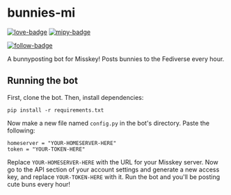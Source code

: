 # bunnies-mi

[![love-badge][]][love] [![mipy-badge][]][mipy]

[![follow-badge][]][follow]

A bunnyposting bot for Misskey! Posts bunnies to the Fediverse every hour.

## Running the bot

First, clone the bot. Then, install dependencies:

```
pip install -r requirements.txt
```

Now make a new file named `config.py` in the bot's directory. Paste the following:

```
homeserver = "YOUR-HOMESERVER-HERE"
token = "YOUR-TOKEN-HERE"
```

Replace `YOUR-HOMESERVER-HERE` with the URL for your Misskey server. Now go to the API section of your account settings and generate a new access key, and replace `YOUR-TOKEN-HERE` with it. Run the bot and you'll be posting cute buns every hour!


[love]: https://lillie2523.carrd.co
[love-badge]: https://custom-icon-badges.herokuapp.com/badge/-Made%20with%20love...-555555?style=for-the-badge&logo=heart

[mipy]: https://github.com/yupix/Mi.py
[mipy-badge]: https://custom-icon-badges.herokuapp.com/badge/-...and%20mi.py-555555?style=for-the-badge&logo=misskey

[follow]: https://stop.voring.me/@bunnies
[follow-badge]: https://custom-icon-badges.herokuapp.com/badge/-follow%20%40bunnies%40stop.voring.me-555555?style=for-the-badge&logo=misskey